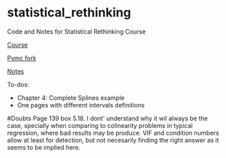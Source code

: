 # statistical_rethinking


Code and Notes for Statistical Rethinking Course

[Course](https://github.com/rmcelreath/stat_rethinking_2022)

[Pymc fork](https://github.com/pymc-devs/resources/tree/master/Rethinking_2)

[Notes](./notes.md)

To-dos: 

- Chapter 4: Complete Splines example
- One pages with different intervals definitions 

#Doubts
Page 139 box 5.18. I dont' understand why it wil always be the case, specially when comparing to colinearity problems in typical regression, where bad results
may be produce. VIF and condition numbers allow at least for detection, but not necesarily finding the right answer as it seems to be implied here.